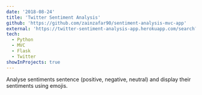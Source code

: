 ```yaml
---
date: '2018-08-24'
title: 'Twitter Sentiment Analysis'
github: 'https://github.com/zainzafar90/sentiment-analysis-mvc-app'
external: 'https://twitter-sentiment-analysis-app.herokuapp.com/search?query=trump'
tech:
  - Python
  - MVC
  - Flask
  - Twitter
showInProjects: true
---
```

Analyse sentiments sentence (positive, negative, neutral) and display their sentiments using emojis.
